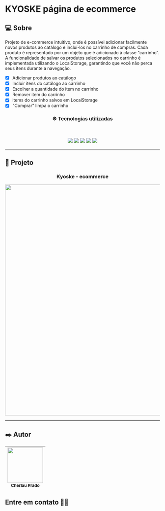 # KYOSKE página de ecommerce

## 💻 Sobre

Projeto de e-commerce intuitivo, onde é possível adicionar facilmente novos produtos ao catálogo e incluí-los no carrinho de compras. Cada produto é representado por um objeto que é adicionado à classe "carrinho". A funcionalidade de salvar os produtos selecionados no carrinho é implementada utilizando o LocalStorage, garantindo que você não perca seus itens durante a navegação.

- [x] Adicionar produtos ao catálogo
- [x] Incluir itens do catálogo ao carrinho
- [x] Escolher a quantidade do item no carrinho
- [x] Remover item do carrinho
- [x] items do carrinho salvos em LocalStorage
- [x] "Comprar" limpa o carrinho

<h3 align="center">
⚙️ Tecnologias utilizadas

<p>&nbsp;</p>
<img src="https://img.shields.io/badge/git-%23F05033.svg?style=for-the-badge&logo=git&logoColor=white"/>
<img src="https://img.shields.io/badge/github-%23121011.svg?style=for-the-badge&logo=github&logoColor=white"/>
<img src="https://img.shields.io/badge/html5-%23E34F26.svg?style=for-the-badge&logo=html5&logoColor=white"/>
<img src="https://img.shields.io/badge/css3-%231572B6.svg?style=for-the-badge&logo=css3&logoColor=white"/>
<img src="https://img.shields.io/badge/javascript-%23323330.svg?style=for-the-badge&logo=javascript&logoColor=%23F7DF1E">
</h3>

---

## 🚧 Projeto

<h3 align="center"> Kyoske - ecommerce
  <p></p>
  <img src="./.github/tela1.png" width="750px"/></a>	
</h3>

---

## ✒️ Autor

| [<img src="https://media.licdn.com/dms/image/D4D03AQE-voR1YRz31Q/profile-displayphoto-shrink_200_200/0/1700061191174?e=1708560000&v=beta&t=kPf9oHrVTwE7_jCoSI6iil8rYoHxzckhSEVdbe0F3KQ" width=115 > <br> <sub> Cherlau Prado </sub>](https://github.com/cherPrado) |
| :--------------------------------------------------------------------------------------------------------------------------------------------: |

<h2 >Entre em contato 🤙🏽</h2>

<div align="center">
<a href="https://www.linkedin.com/in/cherlau-prado/" target="_blank"><img src="https://img.shields.io/badge/Cherlau%20Prado-0077B5?style=for-the-badge&logo=linkedin&logoColor=white" alt=""></a>
<a href="cherlaufilho@discente.ufg.br" target="_blank"><img src="https://img.shields.io/badge/cherlaufilho@discente.ufg.br-D14836?style=for-the-badge&logo=gmail&logoColor=white" alt=""></a>
</div>

